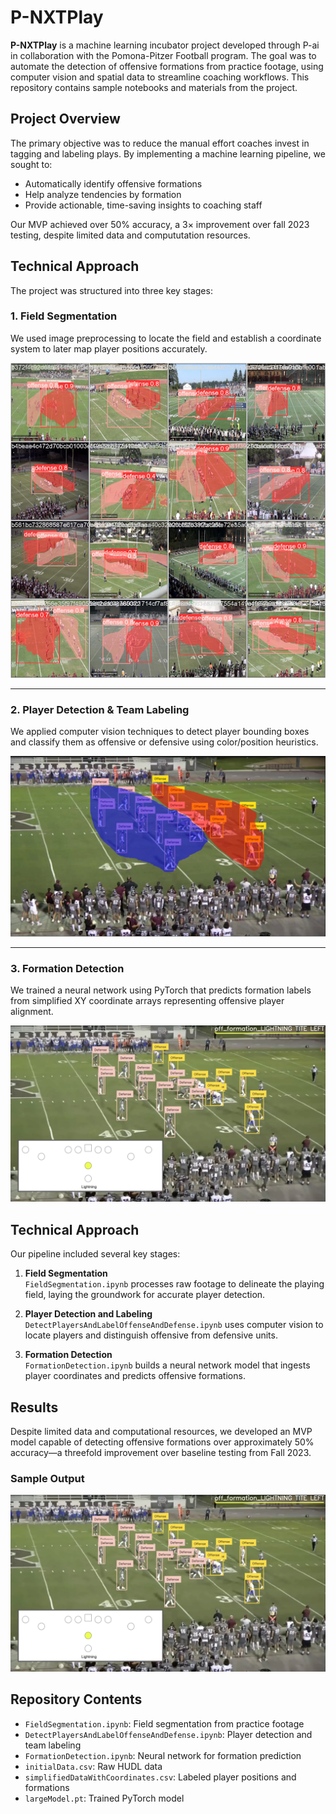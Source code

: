 # P-NXTPlay

**P-NXTPlay** is a machine learning incubator project developed through P-ai in collaboration with the Pomona-Pitzer Football program. The goal was to automate the detection of offensive formations from practice footage, using computer vision and spatial data to streamline coaching workflows. This repository contains sample notebooks and materials from the project.

## Project Overview

The primary objective was to reduce the manual effort coaches invest in tagging and labeling plays. By implementing a machine learning pipeline, we sought to:

- Automatically identify offensive formations
- Help analyze tendencies by formation
- Provide actionable, time-saving insights to coaching staff

Our MVP achieved over 50% accuracy, a 3× improvement over fall 2023 testing, despite limited data and compututation resources.

## Technical Approach

The project was structured into three key stages:

### 1. Field Segmentation

We used image preprocessing to locate the field and establish a coordinate system to later map player positions accurately.

![Field Segmentation](./Segmentation.png)

---

### 2. Player Detection & Team Labeling

We applied computer vision techniques to detect player bounding boxes and classify them as offensive or defensive using color/position heuristics.

![Player Labeling](./Detection.png)

---

### 3. Formation Detection

We trained a neural network using PyTorch that predicts formation labels from simplified XY coordinate arrays representing offensive player alignment.

![Output Sample](./ExampleOutput.png)

## Technical Approach

Our pipeline included several key stages:

1. **Field Segmentation**  
   `FieldSegmentation.ipynb` processes raw footage to delineate the playing field, laying the groundwork for accurate player detection.

2. **Player Detection and Labeling**  
   `DetectPlayersAndLabelOffenseAndDefense.ipynb` uses computer vision to locate players and distinguish offensive from defensive units.

3. **Formation Detection**  
   `FormationDetection.ipynb` builds a neural network model that ingests player coordinates and predicts offensive formations.

## Results

Despite limited data and computational resources, we developed an MVP model capable of detecting offensive formations over approximately 50% accuracy—a threefold improvement over baseline testing from Fall 2023.

### Sample Output
![Example Output: Offensive Formation Detection](ExampleOutput.png)

## Repository Contents

- `FieldSegmentation.ipynb`: Field segmentation from practice footage  
- `DetectPlayersAndLabelOffenseAndDefense.ipynb`: Player detection and team labeling  
- `FormationDetection.ipynb`: Neural network for formation prediction  
- `initialData.csv`: Raw HUDL data  
- `simplifiedDataWithCoordinates.csv`: Labeled player positions and formations  
- `largeModel.pt`: Trained PyTorch model

